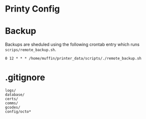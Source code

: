 # Printy Config


# Backup
Backups are sheduled using the following crontab entry which runs `scrips/remote_backup.sh`.

```
0 12 * * * /home/muffin/printer_data/scripts/./remote_backup.sh
```

# .gitignore
```
logs/
database/
certs/
comms/
gcodes/
config/octo*
```
